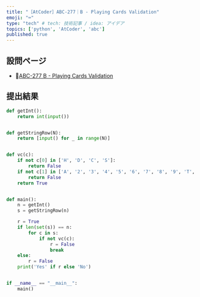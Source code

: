 ```yaml
---
title: "［AtCoder］ABC-277｜B - Playing Cards Validation"
emoji: "⌨️"
type: "tech" # tech: 技術記事 / idea: アイデア
topics: ['python', 'AtCoder', 'abc']
published: true
---
```


## 設問ページ

- 🔗[ABC-277 B - Playing Cards Validation](https://atcoder.jp/contests/abc277/tasks/abc277_b)

## 提出結果

```python
def getInt():
    return int(input())


def getStringRow(N):
    return [input() for _ in range(N)]


def vc(c):
    if not c[0] in ['H', 'D', 'C', 'S']:
        return False
    if not c[1] in ['A', '2', '3', '4', '5', '6', '7', '8', '9', 'T', 'J', 'Q', 'K']:
        return False
    return True


def main():
    n = getInt()
    s = getStringRow(n)

    r = True
    if len(set(s)) == n:
        for c in s:
            if not vc(c):
                r = False
                break
    else:
        r = False
    print('Yes' if r else 'No')


if __name__ == "__main__":
    main()
```
